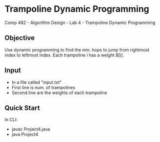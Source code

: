 # Trampoline Dynamic Programming
Comp 482 - Algorithm Design - Lab 4 - Trampoline Dynamic Programming
## Objective
Use dynamic programming to find the min. hops to jump from rightmost index
to leftmost index. Each trampoline _i_ has a weight _B[i]_.
## Input
- In a file called "input.txt"
- First line is num. of trampolines
- Second line are the weights of each trampoline
## Quick Start
In CLI:
- javac Project4.java
- java Project4
